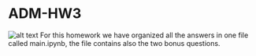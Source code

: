 # ADM-HW3
![alt text](http://url/to/goodreads.png)
For this homework we have organized all the answers in one file called main.ipynb, the file contains also the two bonus questions.

